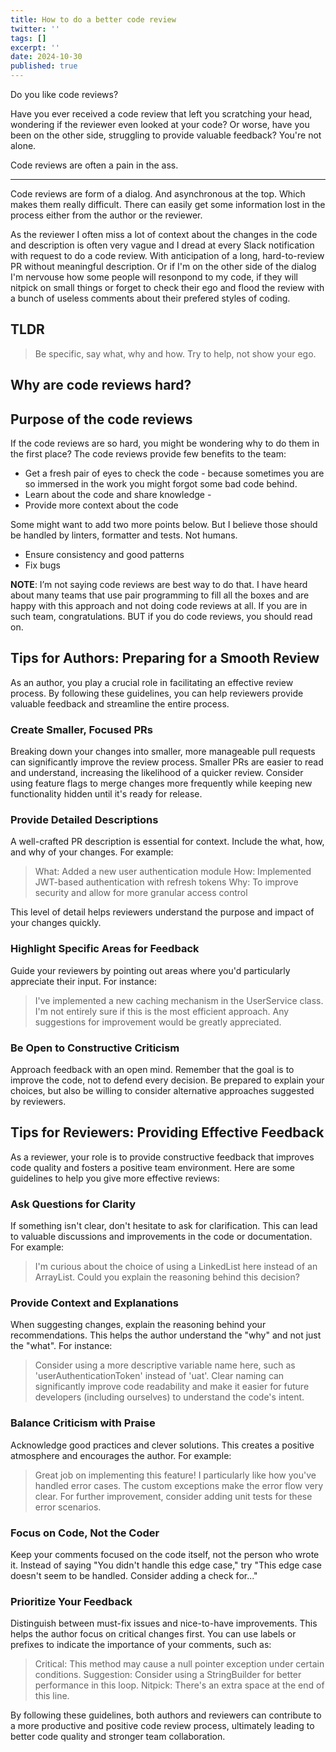 ```yaml
---
title: How to do a better code review
twitter: ''
tags: []
excerpt: ''
date: 2024-10-30
published: true
---
```


Do you like code reviews?

Have you ever received a code review that left you scratching your head, wondering if the reviewer even looked at your code? Or worse, have you been on the other side, struggling to provide valuable feedback? You're not alone.

Code reviews are often a pain in the ass.

---

Code reviews are form of a dialog. And asynchronous at the top. Which makes them really difficult. There can easily get some information lost in the process either from the author or the reviewer.

As the reviewer I often miss a lot of context about the changes in the code and description is often very vague and I dread at every Slack notification with request to do a code review. With anticipation of a long, hard-to-review PR without meaningful description. Or if I'm on the other side of the dialog I'm nervouse how some people will resonpond to my code, if they will nitpick on small things or forget to check their ego and flood the review with a bunch of useless comments about their prefered styles of coding.

## TLDR

> Be specific, say what, why and how. Try to help, not show your ego.

## Why are code reviews hard?

## Purpose of the code reviews

If the code reviews are so hard, you might be wondering why to do them in the first place? The code reviews provide few benefits to the team:

- Get a fresh pair of eyes to check the code - because sometimes you are so immersed in the work you might forgot some bad code behind.
- Learn about the code and share knowledge -
- Provide more context about the code

Some might want to add two more points below. But I believe those should be handled by linters, formatter and tests. Not humans.

- Ensure consistency and good patterns
- Fix bugs

<aside>

**NOTE**: I’m not saying code reviews are best way to do that. I have heard about many teams that use pair programming to fill all the boxes and are happy with this approach and not doing code reviews at all. If you are in such team, congratulations. BUT if you do code reviews, you should read on.

</aside>

## Tips for Authors: Preparing for a Smooth Review

As an author, you play a crucial role in facilitating an effective review process. By following these guidelines, you can help reviewers provide valuable feedback and streamline the entire process.

### Create Smaller, Focused PRs

Breaking down your changes into smaller, more manageable pull requests can significantly improve the review process. Smaller PRs are easier to read and understand, increasing the likelihood of a quicker review. Consider using feature flags to merge changes more frequently while keeping new functionality hidden until it's ready for release.

### Provide Detailed Descriptions

A well-crafted PR description is essential for context. Include the what, how, and why of your changes. For example:

> What: Added a new user authentication module
> How: Implemented JWT-based authentication with refresh tokens
> Why: To improve security and allow for more granular access control

This level of detail helps reviewers understand the purpose and impact of your changes quickly.

### Highlight Specific Areas for Feedback

Guide your reviewers by pointing out areas where you'd particularly appreciate their input. For instance:

> I've implemented a new caching mechanism in the UserService class. I'm not entirely sure if this is the most efficient approach. Any suggestions for improvement would be greatly appreciated.

### Be Open to Constructive Criticism

Approach feedback with an open mind. Remember that the goal is to improve the code, not to defend every decision. Be prepared to explain your choices, but also be willing to consider alternative approaches suggested by reviewers.

## Tips for Reviewers: Providing Effective Feedback

As a reviewer, your role is to provide constructive feedback that improves code quality and fosters a positive team environment. Here are some guidelines to help you give more effective reviews:

### Ask Questions for Clarity

If something isn't clear, don't hesitate to ask for clarification. This can lead to valuable discussions and improvements in the code or documentation. For example:

> I'm curious about the choice of using a LinkedList here instead of an ArrayList. Could you explain the reasoning behind this decision?

### Provide Context and Explanations

When suggesting changes, explain the reasoning behind your recommendations. This helps the author understand the "why" and not just the "what". For instance:

> Consider using a more descriptive variable name here, such as 'userAuthenticationToken' instead of 'uat'. Clear naming can significantly improve code readability and make it easier for future developers (including ourselves) to understand the code's intent.

### Balance Criticism with Praise

Acknowledge good practices and clever solutions. This creates a positive atmosphere and encourages the author. For example:

> Great job on implementing this feature! I particularly like how you've handled error cases. The custom exceptions make the error flow very clear. For further improvement, consider adding unit tests for these error scenarios.

### Focus on Code, Not the Coder

Keep your comments focused on the code itself, not the person who wrote it. Instead of saying "You didn't handle this edge case," try "This edge case doesn't seem to be handled. Consider adding a check for..."

### Prioritize Your Feedback

Distinguish between must-fix issues and nice-to-have improvements. This helps the author focus on critical changes first. You can use labels or prefixes to indicate the importance of your comments, such as:

> Critical: This method may cause a null pointer exception under certain conditions.
> Suggestion: Consider using a StringBuilder for better performance in this loop.
> Nitpick: There's an extra space at the end of this line.

By following these guidelines, both authors and reviewers can contribute to a more productive and positive code review process, ultimately leading to better code quality and stronger team collaboration.

